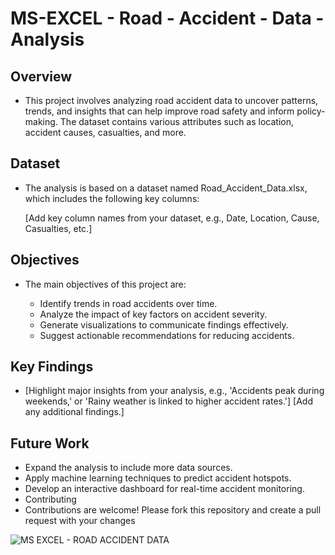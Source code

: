 # MS-EXCEL - Road - Accident - Data - Analysis
## Overview
- This project involves analyzing road accident data to uncover patterns, trends, and insights that can help improve road safety and inform policy-making.
  The dataset contains various attributes such as location, accident causes, casualties, and more.

## Dataset
- The analysis is based on a dataset named Road_Accident_Data.xlsx, which includes the following key columns:

  [Add key column names from your dataset, e.g., Date, Location, Cause, Casualties, etc.]

## Objectives
- The main objectives of this project are:

  -  Identify trends in road accidents over time.
  -  Analyze the impact of key factors on accident severity.
  -  Generate visualizations to communicate findings effectively.
  -  Suggest actionable recommendations for reducing accidents.

## Key Findings
- [Highlight major insights from your analysis, e.g., 'Accidents peak during weekends,' or 'Rainy weather is linked to higher accident rates.']
  [Add any additional findings.]

## Future Work
   - Expand the analysis to include more data sources.
   - Apply machine learning techniques to predict accident hotspots.
   - Develop an interactive dashboard for real-time accident monitoring.
   - Contributing
   - Contributions are welcome! Please fork this repository and create a pull request with your changes

 
   ![MS EXCEL - ROAD ACCIDENT DATA](https://github.com/user-attachments/assets/5faf80d3-8c27-454f-9b5a-6aa425208915)


